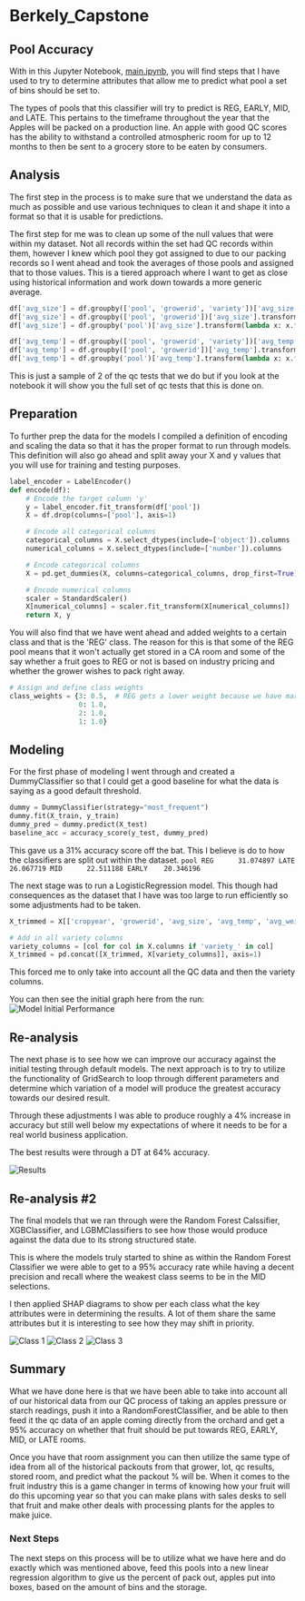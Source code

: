 # Berkely_Capstone
## Pool Accuracy
With in this Jupyter Notebook, [main.ipynb](./main_final.ipynb), you will find steps that I have used to try to determine attributes that allow me to predict what pool a set of bins should be set to.

The types of pools that this classifier will try to predict is REG, EARLY, MID, and LATE. This pertains to the timeframe throughout the year that the Apples will be packed on a production line. An apple with good QC scores has the ability to withstand a controlled atmospheric room for up to 12 months to then be sent to a grocery store to be eaten by consumers.

## Analysis
The first step in the process is to make sure that we understand the data as much as possible and use various techniques to clean it and shape it into a format so that it is usable for predictions.

The first step for me was to clean up some of the null values that were within my dataset. Not all records within the set had QC records within them, however I knew which pool they got assigned to due to our packing records so I went ahead and took the averages of those pools and assigned that to those values. This is a tiered approach where I want to get as close using historical information and work down towards a more generic average.

```python
df['avg_size'] = df.groupby(['pool', 'growerid', 'variety'])['avg_size'].transform(lambda x: x.fillna(x.mean()))
df['avg_size'] = df.groupby(['pool', 'growerid'])['avg_size'].transform(lambda x: x.fillna(x.mean()))
df['avg_size'] = df.groupby('pool')['avg_size'].transform(lambda x: x.fillna(x.mean()))

df['avg_temp'] = df.groupby(['pool', 'growerid', 'variety'])['avg_temp'].transform(lambda x: x.fillna(x.mean()))
df['avg_temp'] = df.groupby(['pool', 'growerid'])['avg_temp'].transform(lambda x: x.fillna(x.mean()))
df['avg_temp'] = df.groupby('pool')['avg_temp'].transform(lambda x: x.fillna(x.mean()))
```

This is just a sample of 2 of the qc tests that we do but if you look at the notebook it will show you the full set of qc tests that this is done on.

## Preparation
To further prep the data for the models I compiled a definition of encoding and scaling the data so that it has the proper format to run through models. This definition will also go ahead and split away your X and y values that you will use for training and testing purposes.

```python
label_encoder = LabelEncoder()
def encode(df):
    # Encode the target column 'y'
    y = label_encoder.fit_transform(df['pool'])
    X = df.drop(columns=['pool'], axis=1)

    # Encode all categorical columns
    categorical_columns = X.select_dtypes(include=['object']).columns
    numerical_columns = X.select_dtypes(include=['number']).columns

    # Encode categorical columns
    X = pd.get_dummies(X, columns=categorical_columns, drop_first=True)

    # Encode numerical columns
    scaler = StandardScaler()
    X[numerical_columns] = scaler.fit_transform(X[numerical_columns])
    return X, y
```

You will also find that we have went ahead and added weights to a certain class and that is the 'REG' class. The reason for this is that some of the REG pool means that it won't actually get stored in a CA room and some of the say whether a fruit goes to REG or not is based on industry pricing and whether the grower wishes to pack right away.
```python
# Assign and define class weights
class_weights = {3: 0.5,  # REG gets a lower weight because we have market price influence when it comes to selecting packing right away
                 0: 1.0,
                 2: 1.0,
                 1: 1.0}
```


## Modeling
For the first phase of modeling I went through and created a DummyClassifier so that I could get a good baseline for what the data is saying as a good default threshold.

```python
dummy = DummyClassifier(strategy="most_frequent")
dummy.fit(X_train, y_train)
dummy_pred = dummy.predict(X_test)
baseline_acc = accuracy_score(y_test, dummy_pred)
```

This gave us a 31% accuracy score off the bat. This I believe is do to how the classifiers are split out within the dataset.
    ```
    pool
    REG      31.074897
    LATE     26.067719
    MID      22.511188
    EARLY    20.346196
    ```

The next stage was to run a LogisticRegression model. This though had consequences as the dataset that I have was too large to run efficiently so some adjustments had to be taken.

```python
X_trimmed = X[['cropyear', 'growerid', 'avg_size', 'avg_temp', 'avg_weight', 'avg_starch', 'avg_pressure', 'avg_split', 'avg_watercore', 'avg_frozen', 'avg_tiacidity', 'avg_lightexposure']]

# Add in all variety columns
variety_columns = [col for col in X.columns if 'variety_' in col]
X_trimmed = pd.concat([X_trimmed, X[variety_columns]], axis=1)
```

This forced me to only take into account all the QC data and then the variety columns.

You can then see the initial graph here from the run:
![Model Initial Performance](./images/initial_model_performance_comparison.png)

## Re-analysis
The next phase is to see how we can improve our accuracy against the initial testing through default models. The next approach is to try to utilize the functionality of GridSearch to loop through different parameters and determine which variation of a model will produce the greatest accuracy towards our desired result.

Through these adjustments I was able to produce roughly a 4% increase in accuracy but still well below my expectations of where it needs to be for a real world business application.

The best results were through a DT at 64% accuracy.

![Results](./images/results.png)

## Re-analysis #2

The final models that we ran through were the Random Forest Calssifier, XGBClassifier, and LGBMClassifiers to see how those would produce against the data due to its strong structured state.

This is where the models truly started to shine as within the Random Forest Classifier we were able to get to a 95% accuracy rate while having a decent precision and recall where the weakest class seems to be in the MID selections.

I then applied SHAP diagrams to show per each class what the key attributes were in determining the results. A lot of them share the same attributes but it is interesting to see how they may shift in priority.

![Class 1](./images/shap_class1.png)
![Class 2](./images/shap_class2.png)
![Class 3](./images/shap_class3.png)

## Summary
What we have done here is that we have been able to take into account all of our historical data from our QC process of taking an apples pressure or starch readings, push it into a RandomForestClassifier, and be able to then feed it the qc data of an apple coming directly from the orchard and get a 95% accuracy on whether that fruit should be put towards REG, EARLY, MID, or LATE rooms.

Once you have that room assignment you can then utilize the same type of idea from all of the historical packouts from that grower, lot, qc results, stored room, and predict what the packout % will be. When it comes to the fruit industry this is a game changer in terms of knowing how your fruit will do this upcoming year so that you can make plans with sales desks to sell that fruit and make other deals with processing plants for the apples to make juice.

### Next Steps
The next steps on this process will be to utilize what we have here and do exactly which was mentioned above, feed this pools into a new linear regression algorithm to give us the percent of pack out, apples put into boxes, based on the amount of bins and the storage.

